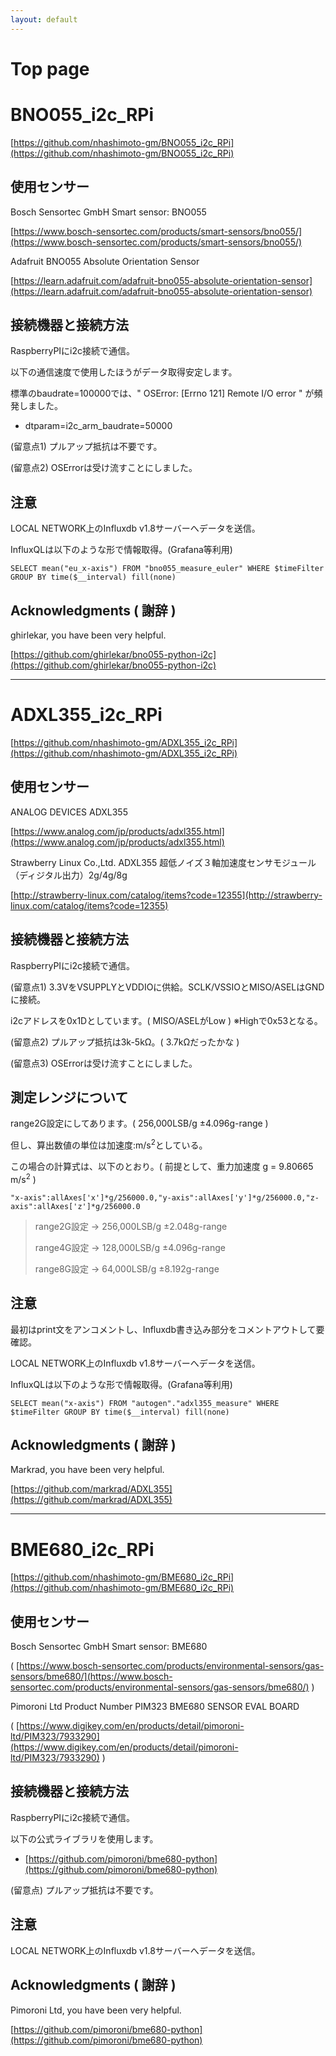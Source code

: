 ```yaml
---
layout: default
---
```


# Top page

# BNO055_i2c_RPi

[https://github.com/nhashimoto-gm/BNO055_i2c_RPi](https://github.com/nhashimoto-gm/BNO055_i2c_RPi)

## 使用センサー
Bosch Sensortec GmbH Smart sensor: BNO055

[https://www.bosch-sensortec.com/products/smart-sensors/bno055/](https://www.bosch-sensortec.com/products/smart-sensors/bno055/)

Adafruit BNO055 Absolute Orientation Sensor

[https://learn.adafruit.com/adafruit-bno055-absolute-orientation-sensor](https://learn.adafruit.com/adafruit-bno055-absolute-orientation-sensor)

## 接続機器と接続方法
RaspberryPIにi2c接続で通信。

以下の通信速度で使用したほうがデータ取得安定します。

標準のbaudrate=100000では、" OSError: [Errno 121] Remote I/O error " が頻発しました。

- dtparam=i2c_arm_baudrate=50000

(留意点1) プルアップ抵抗は不要です。

(留意点2) OSErrorは受け流すことにしました。

## 注意
LOCAL NETWORK上のInfluxdb v1.8サーバーへデータを送信。

InfluxQLは以下のような形で情報取得。(Grafana等利用)
```
SELECT mean("eu_x-axis") FROM "bno055_measure_euler" WHERE $timeFilter GROUP BY time($__interval) fill(none)
```

## Acknowledgments ( 謝辞 )

ghirlekar, you have been very helpful.

[https://github.com/ghirlekar/bno055-python-i2c](https://github.com/ghirlekar/bno055-python-i2c)

* * *

# ADXL355_i2c_RPi

[https://github.com/nhashimoto-gm/ADXL355_i2c_RPi](https://github.com/nhashimoto-gm/ADXL355_i2c_RPi)

## 使用センサー
ANALOG DEVICES ADXL355

[https://www.analog.com/jp/products/adxl355.html](https://www.analog.com/jp/products/adxl355.html)

Strawberry Linux Co.,Ltd. ADXL355 超低ノイズ３軸加速度センサモジュール（ディジタル出力）2g/4g/8g

[http://strawberry-linux.com/catalog/items?code=12355](http://strawberry-linux.com/catalog/items?code=12355)

## 接続機器と接続方法
RaspberryPIにi2c接続で通信。

(留意点1) 3.3VをVSUPPLYとVDDIOに供給。SCLK/VSSIOとMISO/ASELはGNDに接続。

i2cアドレスを0x1Dとしています。( MISO/ASELがLow ) ※Highで0x53となる。

(留意点2) プルアップ抵抗は3k-5kΩ。( 3.7kΩだったかな )

(留意点3) OSErrorは受け流すことにしました。

## 測定レンジについて
range2G設定にしてあります。( 256,000LSB/g ±4.096g-range )

但し、算出数値の単位は加速度:m/s<sup>2</sup>としている。

この場合の計算式は、以下のとおり。( 前提として、重力加速度 g = 9.80665 m/s<sup>2</sup> )

```
"x-axis":allAxes['x']*g/256000.0,"y-axis":allAxes['y']*g/256000.0,"z-axis":allAxes['z']*g/256000.0
```
>range2G設定 -> 256,000LSB/g ±2.048g-range
>
>range4G設定 -> 128,000LSB/g ±4.096g-range
>
>range8G設定 ->  64,000LSB/g ±8.192g-range

## 注意
最初はprint文をアンコメントし、Influxdb書き込み部分をコメントアウトして要確認。

LOCAL NETWORK上のInfluxdb v1.8サーバーへデータを送信。

InfluxQLは以下のような形で情報取得。(Grafana等利用)
```
SELECT mean("x-axis") FROM "autogen"."adxl355_measure" WHERE $timeFilter GROUP BY time($__interval) fill(none)
```

## Acknowledgments ( 謝辞 )

Markrad, you have been very helpful.

[https://github.com/markrad/ADXL355](https://github.com/markrad/ADXL355)

* * *

# BME680_i2c_RPi

[https://github.com/nhashimoto-gm/BME680_i2c_RPi](https://github.com/nhashimoto-gm/BME680_i2c_RPi)

## 使用センサー
Bosch Sensortec GmbH Smart sensor: BME680

( [https://www.bosch-sensortec.com/products/environmental-sensors/gas-sensors/bme680/](https://www.bosch-sensortec.com/products/environmental-sensors/gas-sensors/bme680/) )

Pimoroni Ltd Product Number PIM323 BME680 SENSOR EVAL BOARD

( [https://www.digikey.com/en/products/detail/pimoroni-ltd/PIM323/7933290](https://www.digikey.com/en/products/detail/pimoroni-ltd/PIM323/7933290) )

## 接続機器と接続方法
RaspberryPIにi2c接続で通信。

以下の公式ライブラリを使用します。

- [https://github.com/pimoroni/bme680-python](https://github.com/pimoroni/bme680-python)

(留意点) プルアップ抵抗は不要です。

## 注意
LOCAL NETWORK上のInfluxdb v1.8サーバーへデータを送信。

## Acknowledgments ( 謝辞 )

Pimoroni Ltd, you have been very helpful.

[https://github.com/pimoroni/bme680-python](https://github.com/pimoroni/bme680-python)
